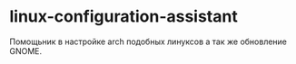 # linux-configuration-assistant
Помощьник в настройке arch подобных линуксов а так же обновление GNOME.
